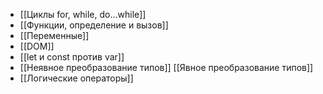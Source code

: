 * [[Циклы for, while, do...while]]
* [[Функции, определение и вызов]]
* [[Переменные]]
* [[DOM]]
* [[let и const против var]]
* [[Неявное преобразование типов]]  [[Явное преобразование типов]]
* [[Логические операторы]]

